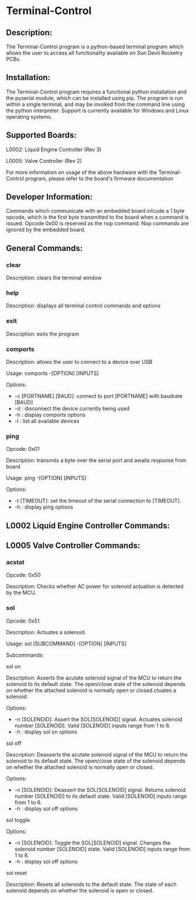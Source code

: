 <h1> Terminal-Control</h1>

<h2>Description:</h2> 

<p>The Terminal-Control program is a python-based terminal program which allows
the user to access all functionality available on Sun Devil Rocketry PCBs.</p>

<h2>Installation:</h2>
<p>The Terminal-Control program requires a functional python installation and the
pyserial module, which can be installed using pip. The program is run within a single 
terminal, and may be invoked from the command line using the python interpreter. Support is
currently available for Windows and Linux operating systems. </p>

<h2>Supported Boards:</h2>
<p>
L0002: Liquid Engine Controller (Rev 3)

L0005: Valve Controller (Rev 2)

</p>
<p>For more information on usage of the above hardware with the Terminal-Control program, please
refer to the board's firmware documentation </p>

<h2>Developer Information:</h2>
<p>Commands which communicate with an embedded board inlcude a 1 byte opcode, which is the first byte
   transmitted to the board when a command is issued. Opcode 0x00 is reserved as the nop command. Nop commands 
   are ignored by the embedded board.</p>

<h2>General Commands:</h2>

<h3>clear</h3>
<p>Description: clears the terminal window</p>

<h3>help</h3>
<p>Description: displays all terminal control commands and options</p>

<h3>exit</h3>
<p>Description: exits the program</p>

<h3>comports</h3>
<p>Description: allows the user to connect to a device over USB</p>
<p>Usage: comports -[OPTION] [INPUTS]</p>
<p>Options: 
<ul>
    <li> -c [PORTNAME] [BAUD]: connect to port [PORTNAME] with baudrate [BAUD] </li> 
    <li> -d : disconnect the device currently being used </li>
    <li> -h : display comports options</li>
    <li> -l : list all available devices</li>
</ul>
</p>

<h3>ping</h3>
<p>Opcode: 0x01</p>
<p>Description: transmits a byte over the serial port and awaits response from board</p>
<p>Usage: ping -[OPTION] [INPUTS]</p>
<p>Options:
    <ul>
        <li> -t [TIMEOUT]: set the timeout of the serial connection to [TIMEOUT].</li>
	<li> -h : display ping options </li>
    </ul>
</p>

<h2> L0002 Liquid Engine Controller Commands: </h2>
<h2> L0005 Valve Controller Commands: </h2>

<h3>acstat</h3>
<p>Opcode: 0x50</p>
<p>Description: Checks whether AC power for solenoid actuation is detected by the MCU. </p>

<h3>sol</h3>
<p>Opcode: 0x51</p>
<p>Description: Actuates a solenoid. </p>
<p>Usage: sol [SUBCOMMAND] -[OPTION] [INPUTS]</p>
<p>Subcommands: </p>
<p>sol on </p>
<p>Description: Asserts the acutate solenoid signal of the MCU to return the solenoid to its default state. The open/close state of the solenoid depends on whether the attached solenoid is normally open or closed.ctuates a solenoid. </p>
<p>Options:
    <ul>
        <li> -n [SOLENOID]: Assert the SOL[SOLENOID] signal. Actuates solenoid number [SOLENOID]. Valid [SOLENOID]
             inputs range from 1 to 6.</li>
	<li> -h : display sol on options </li>
    </ul>
</p>
<p>sol off </p>
<p>Description: Deasserts the acutate solenoid signal of the MCU to return the solenoid to its default state. The open/close state of the solenoid depends on whether the attached solenoid is normally open or closed. </p>
<p>Options:
    <ul>
        <li> -n [SOLENOID]: Deassert the SOL[SOLENOID] signal. Returns solenoid number [SOLENOID] to its default state. Valid [SOLENOID]
             inputs range from 1 to 6.</li>
	<li> -h : display sol off options </li>
    </ul>
</p>
<p>sol toggle</p>
<p>Options:
    <ul>
        <li> -n [SOLENOID]: Toggle the SOL[SOLENOID] signal. Changes the solenoid number [SOLENOID] state. Valid [SOLENOID] inputs range from 1 to 6.</li>
	<li> -h : display sol off options </li>
    </ul>
</p>
<p>sol reset</p>
<p>Description: Resets all solenoids to the default state. The state of each solenoid depends on whether the solenoid is open or closed.</p>
